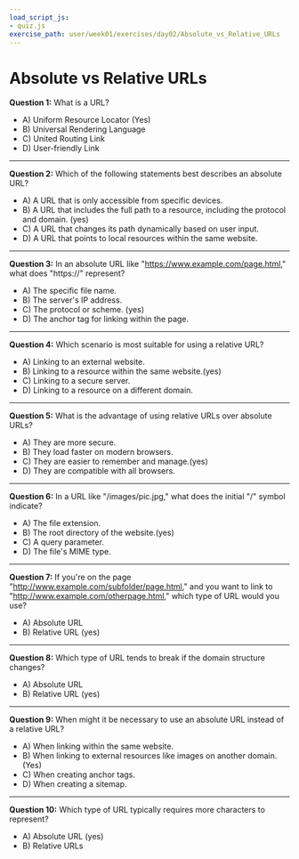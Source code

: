 ```yaml
---
load_script_js: 
- quiz.js
exercise_path: user/week01/exercises/day02/Absolute_vs_Relative_URLs
---
```


# Absolute vs Relative URLs

**Question 1:** What is a URL?
- A) Uniform Resource Locator (Yes)
- B) Universal Rendering Language
- C) United Routing Link
- D) User-friendly Link

---

**Question 2:** Which of the following statements best describes an absolute URL?
- A) A URL that is only accessible from specific devices.
- B) A URL that includes the full path to a resource, including the protocol and domain. (yes)
- C) A URL that changes its path dynamically based on user input.
- D) A URL that points to local resources within the same website.

---

**Question 3:** In an absolute URL like "https://www.example.com/page.html," what does "https://" represent?
- A) The specific file name.
- B) The server's IP address.
- C) The protocol or scheme. (yes)
- D) The anchor tag for linking within the page.

---

**Question 4:** Which scenario is most suitable for using a relative URL?
- A) Linking to an external website.
- B) Linking to a resource within the same website.(yes)
- C) Linking to a secure server.
- D) Linking to a resource on a different domain.

---

**Question 5:** What is the advantage of using relative URLs over absolute URLs?
- A) They are more secure.
- B) They load faster on modern browsers.
- C) They are easier to remember and manage.(yes)
- D) They are compatible with all browsers.

---

**Question 6:** In a URL like "/images/pic.jpg," what does the initial "/" symbol indicate?
- A) The file extension.
- B) The root directory of the website.(yes)
- C) A query parameter.
- D) The file's MIME type.

---

**Question 7:** If you're on the page "http://www.example.com/subfolder/page.html," and you want to link to "http://www.example.com/otherpage.html," which type of URL would you use?
- A) Absolute URL
- B) Relative URL (yes)

---

**Question 8:** Which type of URL tends to break if the domain structure changes?
- A) Absolute URL
- B) Relative URL (yes)

---

**Question 9:** When might it be necessary to use an absolute URL instead of a relative URL?
- A) When linking within the same website.
- B) When linking to external resources like images on another domain. (Yes)
- C) When creating anchor tags.
- D) When creating a sitemap.

---

**Question 10:** Which type of URL typically requires more characters to represent?
- A) Absolute URL (yes)
- B) Relative URLs